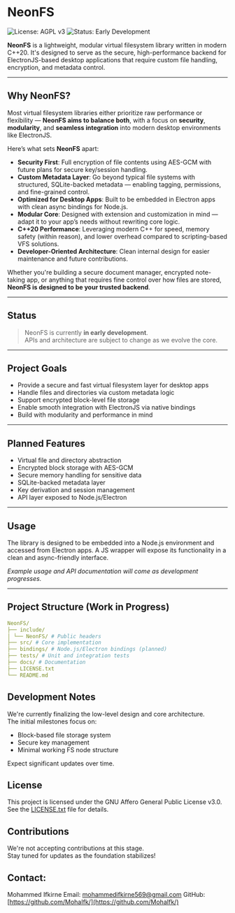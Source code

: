 # NeonFS

![License: AGPL v3](https://img.shields.io/badge/license-AGPLv3-blue.svg)
![Status: Early Development](https://img.shields.io/badge/status-early--dev-yellow)

**NeonFS** is a lightweight, modular virtual filesystem library written in modern C++20. It's designed to serve as the secure, high-performance backend for ElectronJS-based desktop applications that require custom file handling, encryption, and metadata control.

---

## Why NeonFS?

Most virtual filesystem libraries either prioritize raw performance or flexibility — **NeonFS aims to balance both**, with a focus on **security**, **modularity**, and **seamless integration** into modern desktop environments like ElectronJS.

Here’s what sets **NeonFS** apart:

* **Security First**: Full encryption of file contents using AES-GCM with future plans for secure key/session handling.
* **Custom Metadata Layer**: Go beyond typical file systems with structured, SQLite-backed metadata — enabling tagging, permissions, and fine-grained control.
* **Optimized for Desktop Apps**: Built to be embedded in Electron apps with clean async bindings for Node.js.
* **Modular Core**: Designed with extension and customization in mind — adapt it to your app’s needs without rewriting core logic.
* **C++20 Performance**: Leveraging modern C++ for speed, memory safety (within reason), and lower overhead compared to scripting-based VFS solutions.
* **Developer-Oriented Architecture**: Clean internal design for easier maintenance and future contributions.

Whether you're building a secure document manager, encrypted note-taking app, or anything that requires fine control over how files are stored, **NeonFS is designed to be your trusted backend**.

---

## Status

> NeonFS is currently **in early development**.  
> APIs and architecture are subject to change as we evolve the core.

---

## Project Goals

- Provide a secure and fast virtual filesystem layer for desktop apps
- Handle files and directories via custom metadata logic
- Support encrypted block-level file storage
- Enable smooth integration with ElectronJS via native bindings
- Build with modularity and performance in mind

---

## Planned Features

- Virtual file and directory abstraction
- Encrypted block storage with AES-GCM
- Secure memory handling for sensitive data
- SQLite-backed metadata layer
- Key derivation and session management
- API layer exposed to Node.js/Electron

---

## Usage

The library is designed to be embedded into a Node.js environment and accessed from Electron apps. A JS wrapper will expose its functionality in a clean and async-friendly interface.

_Example usage and API documentation will come as development progresses._

---

## Project Structure (Work in Progress)

```yaml
NeonFS/
├── include/
│ └── NeonFS/ # Public headers
├── src/ # Core implementation
├── bindings/ # Node.js/Electron bindings (planned)
├── tests/ # Unit and integration tests
├── docs/ # Documentation
├── LICENSE.txt
└── README.md
```

## Development Notes

We're currently finalizing the low-level design and core architecture.  
The initial milestones focus on:

- Block-based file storage system
- Secure key management
- Minimal working FS node structure

Expect significant updates over time.

## License

This project is licensed under the GNU Affero General Public License v3.0.  
See the [LICENSE.txt](LICENSE.txt) file for details.

## Contributions

We're not accepting contributions at this stage.  
Stay tuned for updates as the foundation stabilizes!

## Contact:

Mohammed Ifkirne
Email: mohammedifkirne569@gmail.com
GitHub: [https://github.com/MohaIfk/](https://github.com/MohaIfk/)

